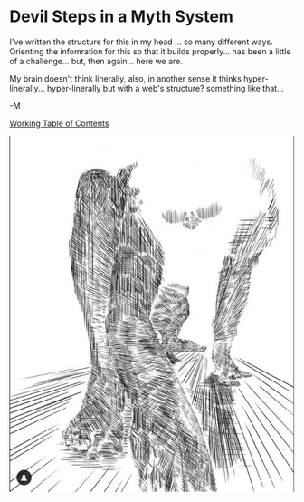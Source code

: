 # Devil Steps in a Myth System

I've written the structure for this in my head ... so many different ways. Orienting the infomration for this so that it builds properly... has been a little of a challenge... but, then again... here we are.

My brain doesn't think linerally, also, in another sense it thinks hyper-linerally... hyper-linerally but with a web's structure? something like that... 

-M

[Working Table of Contents](https://github.com/mycroftwilde/devil-steps-in-a-myth-system/tree/main/ref_guide)

![BannerLogoMid](/art/MW.png?raw=true "BannerMid")
